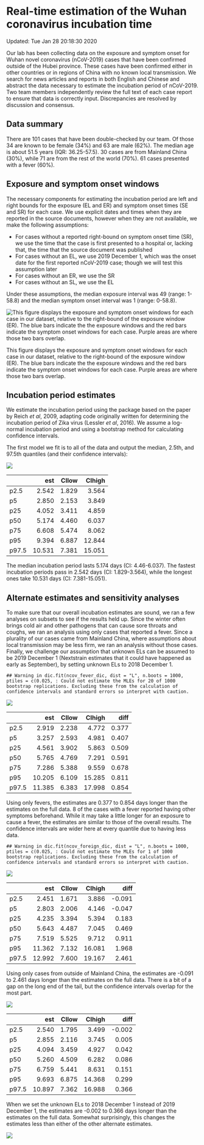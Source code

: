 Real-time estimation of the Wuhan coronavirus incubation time
=============================================================

Updated: Tue Jan 28 20:18:30 2020

Our lab has been collecting data on the exposure and symptom onset for
Wuhan novel coronavirus (nCoV-2019) cases that have been confirmed
outside of the Hubei province. These cases have been confirmed either in
other countries or in regions of China with no known local transmission.
We search for news articles and reports in both English and Chinese and
abstract the data necessary to estimate the incubation period of
nCoV-2019. Two team members independently review the full text of each
case report to ensure that data is correctly input. Discrepancies are
resolved by discussion and consensus.

Data summary
------------

There are 101 cases that have been double-checked by our team. Of those
34 are known to be female (34%) and 63 are male (62%). The median age is
about 51.5 years (IQR: 36.25-57.5). 30 cases are from Mainland China
(30%), while 71 are from the rest of the world (70%). 61 cases presented
with a fever (60%).

Exposure and symptom onset windows
----------------------------------

The necessary components for estimating the incubation period are left
and right bounds for the exposure (EL and ER) and symptom onset times
(SE and SR) for each case. We use explicit dates and times when they are
reported in the source documents, however when they are not available,
we make the following assumptions:

-   For cases without a reported right-bound on symptom onset time (SR),
    we use the time that the case is first presented to a hospital or,
    lacking that, the time that the source document was published
-   For cases without an EL, we use 2019 December 1, which was the onset
    date for the first reported nCoV-2019 case; though we will test this
    assumption later
-   For cases without an ER, we use the SR
-   For cases without an SL, we use the EL

Under these assumptions, the median exposure interval was 49 (range:
1-58.8) and the median symptom onset interval was 1 (range: 0-58.8).

<img src="README_files/figure-markdown_strict/data-summary-1.png" alt="This figure displays the exposure and symptom onset windows for each case in our dataset, relative to the right-bound of the exposure window (ER). The blue bars indicate the the exposure windows and the red bars indicate the symptom onset windows for each case. Purple areas are where those two bars overlap."  />
<p class="caption">
This figure displays the exposure and symptom onset windows for each
case in our dataset, relative to the right-bound of the exposure window
(ER). The blue bars indicate the the exposure windows and the red bars
indicate the symptom onset windows for each case. Purple areas are where
those two bars overlap.
</p>

Incubation period estimates
---------------------------

We estimate the incubation period using the package based on the paper
by Reich *et al*, 2009, adapting code originally written for determining
the incubation period of Zika virus (Lessler *et al*, 2016). We assume a
log-normal incubation period and using a bootstrap method for
calculating confidence intervals.

The first model we fit is to all of the data and output the median,
2.5th, and 97.5th quantiles (and their confidence intervals):

<img src="README_files/figure-markdown_strict/dic-plots-1.png" style="display: block; margin: auto;" />

<table>
<thead>
<tr class="header">
<th></th>
<th style="text-align: right;">est</th>
<th style="text-align: right;">CIlow</th>
<th style="text-align: right;">CIhigh</th>
</tr>
</thead>
<tbody>
<tr class="odd">
<td>p2.5</td>
<td style="text-align: right;">2.542</td>
<td style="text-align: right;">1.829</td>
<td style="text-align: right;">3.564</td>
</tr>
<tr class="even">
<td>p5</td>
<td style="text-align: right;">2.850</td>
<td style="text-align: right;">2.153</td>
<td style="text-align: right;">3.849</td>
</tr>
<tr class="odd">
<td>p25</td>
<td style="text-align: right;">4.052</td>
<td style="text-align: right;">3.411</td>
<td style="text-align: right;">4.859</td>
</tr>
<tr class="even">
<td>p50</td>
<td style="text-align: right;">5.174</td>
<td style="text-align: right;">4.460</td>
<td style="text-align: right;">6.037</td>
</tr>
<tr class="odd">
<td>p75</td>
<td style="text-align: right;">6.608</td>
<td style="text-align: right;">5.474</td>
<td style="text-align: right;">8.062</td>
</tr>
<tr class="even">
<td>p95</td>
<td style="text-align: right;">9.394</td>
<td style="text-align: right;">6.887</td>
<td style="text-align: right;">12.844</td>
</tr>
<tr class="odd">
<td>p97.5</td>
<td style="text-align: right;">10.531</td>
<td style="text-align: right;">7.381</td>
<td style="text-align: right;">15.051</td>
</tr>
</tbody>
</table>

The median incubation period lasts 5.174 days (CI: 4.46-6.037). The
fastest incubation periods pass in 2.542 days (CI: 1.829-3.564), while
the longest ones take 10.531 days (CI: 7.381-15.051).

Alternate estimates and sensitivity analyses
--------------------------------------------

To make sure that our overall incubation estimates are sound, we ran a
few analyses on subsets to see if the results held up. Since the winter
often brings cold air and other pathogens that can cause sore throats
and coughs, we ran an analysis using only cases that reported a fever.
Since a plurality of our cases came from Mainland China, where
assumptions about local transmission may be less firm, we ran an
analysis without those cases. Finally, we challenge our assumption that
unknown ELs can be assumed to be 2019 December 1 (Nextstrain estimates
that it could have happened as early as September), by setting unknown
ELs to 2018 December 1.

    ## Warning in dic.fit(ncov_fever_dic, dist = "L", n.boots = 1000, ptiles = c(0.025, : Could not estimate the MLEs for 20 of 1000 bootstrap replications. Excluding these from the calculation of confidence intervals and standard errors so interpret with caution.

<img src="README_files/figure-markdown_strict/fever-dic-plots-1.png" style="display: block; margin: auto;" />

<table>
<thead>
<tr class="header">
<th></th>
<th style="text-align: right;">est</th>
<th style="text-align: right;">CIlow</th>
<th style="text-align: right;">CIhigh</th>
<th style="text-align: right;">diff</th>
</tr>
</thead>
<tbody>
<tr class="odd">
<td>p2.5</td>
<td style="text-align: right;">2.919</td>
<td style="text-align: right;">2.238</td>
<td style="text-align: right;">4.772</td>
<td style="text-align: right;">0.377</td>
</tr>
<tr class="even">
<td>p5</td>
<td style="text-align: right;">3.257</td>
<td style="text-align: right;">2.593</td>
<td style="text-align: right;">4.981</td>
<td style="text-align: right;">0.407</td>
</tr>
<tr class="odd">
<td>p25</td>
<td style="text-align: right;">4.561</td>
<td style="text-align: right;">3.902</td>
<td style="text-align: right;">5.863</td>
<td style="text-align: right;">0.509</td>
</tr>
<tr class="even">
<td>p50</td>
<td style="text-align: right;">5.765</td>
<td style="text-align: right;">4.769</td>
<td style="text-align: right;">7.291</td>
<td style="text-align: right;">0.591</td>
</tr>
<tr class="odd">
<td>p75</td>
<td style="text-align: right;">7.286</td>
<td style="text-align: right;">5.388</td>
<td style="text-align: right;">9.559</td>
<td style="text-align: right;">0.678</td>
</tr>
<tr class="even">
<td>p95</td>
<td style="text-align: right;">10.205</td>
<td style="text-align: right;">6.109</td>
<td style="text-align: right;">15.285</td>
<td style="text-align: right;">0.811</td>
</tr>
<tr class="odd">
<td>p97.5</td>
<td style="text-align: right;">11.385</td>
<td style="text-align: right;">6.383</td>
<td style="text-align: right;">17.998</td>
<td style="text-align: right;">0.854</td>
</tr>
</tbody>
</table>

Using only fevers, the estimates are 0.377 to 0.854 days longer than the
estimates on the full data. 8 of the cases with a fever reported having
other symptoms beforehand. While it may take a little longer for an
exposure to cause a fever, the estimates are similar to those of the
overall results. The confidence intervals are wider here at every
quantile due to having less data.

    ## Warning in dic.fit(ncov_foreign_dic, dist = "L", n.boots = 1000, ptiles = c(0.025, : Could not estimate the MLEs for 1 of 1000 bootstrap replications. Excluding these from the calculation of confidence intervals and standard errors so interpret with caution.

<img src="README_files/figure-markdown_strict/foreign-dic-plots-1.png" style="display: block; margin: auto;" />

<table>
<thead>
<tr class="header">
<th></th>
<th style="text-align: right;">est</th>
<th style="text-align: right;">CIlow</th>
<th style="text-align: right;">CIhigh</th>
<th style="text-align: right;">diff</th>
</tr>
</thead>
<tbody>
<tr class="odd">
<td>p2.5</td>
<td style="text-align: right;">2.451</td>
<td style="text-align: right;">1.671</td>
<td style="text-align: right;">3.886</td>
<td style="text-align: right;">-0.091</td>
</tr>
<tr class="even">
<td>p5</td>
<td style="text-align: right;">2.803</td>
<td style="text-align: right;">2.006</td>
<td style="text-align: right;">4.146</td>
<td style="text-align: right;">-0.047</td>
</tr>
<tr class="odd">
<td>p25</td>
<td style="text-align: right;">4.235</td>
<td style="text-align: right;">3.394</td>
<td style="text-align: right;">5.394</td>
<td style="text-align: right;">0.183</td>
</tr>
<tr class="even">
<td>p50</td>
<td style="text-align: right;">5.643</td>
<td style="text-align: right;">4.487</td>
<td style="text-align: right;">7.045</td>
<td style="text-align: right;">0.469</td>
</tr>
<tr class="odd">
<td>p75</td>
<td style="text-align: right;">7.519</td>
<td style="text-align: right;">5.525</td>
<td style="text-align: right;">9.712</td>
<td style="text-align: right;">0.911</td>
</tr>
<tr class="even">
<td>p95</td>
<td style="text-align: right;">11.362</td>
<td style="text-align: right;">7.132</td>
<td style="text-align: right;">16.081</td>
<td style="text-align: right;">1.968</td>
</tr>
<tr class="odd">
<td>p97.5</td>
<td style="text-align: right;">12.992</td>
<td style="text-align: right;">7.600</td>
<td style="text-align: right;">19.167</td>
<td style="text-align: right;">2.461</td>
</tr>
</tbody>
</table>

Using only cases from outside of Mainland China, the estimates are
-0.091 to 2.461 days longer than the estimates on the full data. There
is a bit of a gap on the long end of the tail, but the confidence
intervals overlap for the most part.

<img src="README_files/figure-markdown_strict/year-dic-plots-1.png" style="display: block; margin: auto;" />

<table>
<thead>
<tr class="header">
<th></th>
<th style="text-align: right;">est</th>
<th style="text-align: right;">CIlow</th>
<th style="text-align: right;">CIhigh</th>
<th style="text-align: right;">diff</th>
</tr>
</thead>
<tbody>
<tr class="odd">
<td>p2.5</td>
<td style="text-align: right;">2.540</td>
<td style="text-align: right;">1.795</td>
<td style="text-align: right;">3.499</td>
<td style="text-align: right;">-0.002</td>
</tr>
<tr class="even">
<td>p5</td>
<td style="text-align: right;">2.855</td>
<td style="text-align: right;">2.116</td>
<td style="text-align: right;">3.745</td>
<td style="text-align: right;">0.005</td>
</tr>
<tr class="odd">
<td>p25</td>
<td style="text-align: right;">4.094</td>
<td style="text-align: right;">3.459</td>
<td style="text-align: right;">4.927</td>
<td style="text-align: right;">0.042</td>
</tr>
<tr class="even">
<td>p50</td>
<td style="text-align: right;">5.260</td>
<td style="text-align: right;">4.509</td>
<td style="text-align: right;">6.282</td>
<td style="text-align: right;">0.086</td>
</tr>
<tr class="odd">
<td>p75</td>
<td style="text-align: right;">6.759</td>
<td style="text-align: right;">5.441</td>
<td style="text-align: right;">8.631</td>
<td style="text-align: right;">0.151</td>
</tr>
<tr class="even">
<td>p95</td>
<td style="text-align: right;">9.693</td>
<td style="text-align: right;">6.875</td>
<td style="text-align: right;">14.368</td>
<td style="text-align: right;">0.299</td>
</tr>
<tr class="odd">
<td>p97.5</td>
<td style="text-align: right;">10.897</td>
<td style="text-align: right;">7.362</td>
<td style="text-align: right;">16.988</td>
<td style="text-align: right;">0.366</td>
</tr>
</tbody>
</table>

When we set the unknown ELs to 2018 December 1 instead of 2019 December
1, the estimates are -0.002 to 0.366 days longer than the estimates on
the full data. Somewhat surprisingly, this changes the estimates less
than either of the other alternate estimates.

<img src="README_files/figure-markdown_strict/all-est-plot-1.png" style="display: block; margin: auto;" />
